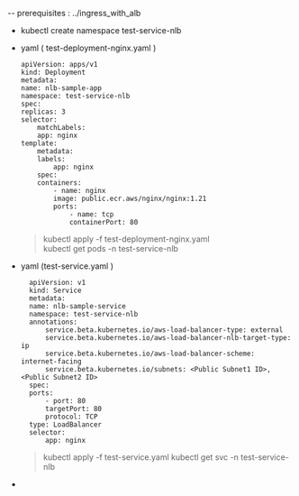 

-- prerequisites : ../ingress_with_alb

- kubectl create namespace test-service-nlb
- yaml ( test-deployment-nginx.yaml )
    ```
    apiVersion: apps/v1
    kind: Deployment
    metadata:
    name: nlb-sample-app
    namespace: test-service-nlb
    spec:
    replicas: 3
    selector:
        matchLabels:
        app: nginx
    template:
        metadata:
        labels:
            app: nginx
        spec:
        containers:
            - name: nginx
            image: public.ecr.aws/nginx/nginx:1.21
            ports:
                - name: tcp
                containerPort: 80
    ```
    > kubectl apply -f test-deployment-nginx.yaml  
    > kubectl get pods -n test-service-nlb

- yaml  (test-service.yaml )
  ```
    apiVersion: v1
    kind: Service
    metadata:
    name: nlb-sample-service
    namespace: test-service-nlb
    annotations:
        service.beta.kubernetes.io/aws-load-balancer-type: external
        service.beta.kubernetes.io/aws-load-balancer-nlb-target-type: ip
        service.beta.kubernetes.io/aws-load-balancer-scheme: internet-facing
        service.beta.kubernetes.io/subnets: <Public Subnet1 ID>, <Public Subnet2 ID>
    spec:
    ports:
        - port: 80
        targetPort: 80
        protocol: TCP
    type: LoadBalancer
    selector:
        app: nginx
  ```
  > kubectl apply -f test-service.yaml 
  > kubectl get svc -n test-service-nlb

- 
